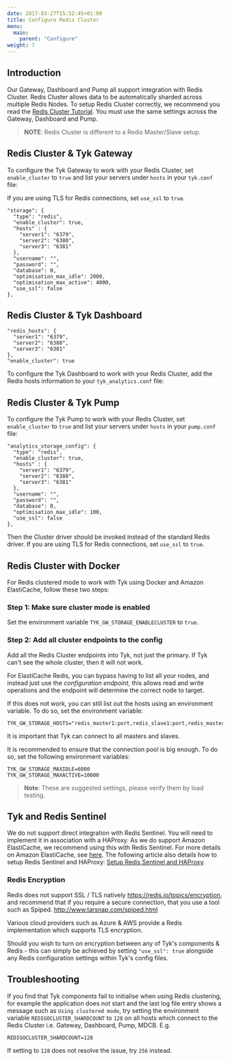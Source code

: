 ```yaml
---
date: 2017-03-27T15:52:45+01:00
title: Configure Redis Cluster
menu:
  main:
    parent: "Configure"
weight: 7 
---
```


## <a name="introduction"></a>Introduction

Our Gateway, Dashboard and Pump all support integration with Redis Cluster. Redis Cluster allows data to be automatically sharded across multiple Redis Nodes. To setup Redis Cluster correctly, we recommend you read the [Redis Cluster Tutorial](https://redis.io/topics/cluster-tutorial). You must use the same settings across the Gateway, Dashboard and Pump.

> **NOTE**: Redis Cluster is different to a Redis Master/Slave setup.

## <a name="redis-cluster-gateway"></a> Redis Cluster & Tyk Gateway 

To configure the Tyk Gateway to work with your Redis Cluster, set `enable_cluster` to `true` and list your servers under `hosts` in your `tyk.conf` file:

If you are using TLS for Redis connections, set `use_ssl` to `true`.

```{json}
"storage": {
  "type": "redis",
  "enable_cluster": true,
  "hosts" : {
    "server1": "6379",
    "server2": "6380",
    "server3": "6381"
  },
  "username": "",
  "password": "",
  "database": 0,
  "optimisation_max_idle": 2000,
  "optimisation_max_active": 4000,
  "use_ssl": false
},
```

## <a name="redis-cluster-dashboard"></a> Redis Cluster & Tyk Dashboard

```{json}
"redis_hosts": {
  "server1": "6379",
  "server2": "6380",
  "server3": "6381"
},
"enable_cluster": true
```
To configure the Tyk Dashboard to work with your Redis Cluster, add the Redis hosts information to your `tyk_analytics.conf` file:


## <a name="redis-cluster-pump"></a> Redis Cluster & Tyk Pump

To configure the Tyk Pump to work with your Redis Cluster, set `enable_cluster` to `true` and list your servers under `hosts` in your `pump.conf` file:

```{json}
"analytics_storage_config": {
  "type": "redis",
  "enable_cluster": true,
  "hosts" : {
    "server1": "6379",
    "server2": "6380",
    "server3": "6381"
  },
  "username": "",
  "password": "",
  "database": 0,
  "optimisation_max_idle": 100,
  "use_ssl": false
},
```
Then the Cluster driver should be invoked instead of the standard Redis driver. If you are using TLS for Redis connections, set `use_ssl` to `true`.


## <a name="redis-cluster-docker"></a> Redis Cluster with Docker

For Redis clustered mode to work with Tyk using Docker and Amazon ElastiCache, follow these two steps:

### Step 1: Make sure cluster mode is enabled

Set the environment variable `TYK_GW_STORAGE_ENABLECLUSTER` to `true`.

### Step 2: Add all cluster endpoints to the config

Add all the Redis Cluster endpoints into Tyk, not just the primary. If Tyk can't see the whole cluster, then it will not work.

For ElastiCache Redis, you can bypass having to list all your nodes, and instead just use the *configuration endpoint*,
this allows read and write operations and the endpoint will determine the correct node to target.

If this does not work, you can still list out the hosts using an environment variable. To do so, set the environment variable:

```{.copyWrapper}
TYK_GW_STORAGE_HOSTS="redis_master1:port,redis_slave1:port,redis_master2:port,redis_slave2:port,redis_master3:port,redis_slave3:port"
```

It is important that Tyk can connect to all masters and slaves.

It is recommended to ensure that the connection pool is big enough. To do so, set the following environment variables:

```{.copyWrapper}
TYK_GW_STORAGE_MAXIDLE=6000
TYK_GW_STORAGE_MAXACTIVE=10000
```

> **Note**: These are suggested settings, please verify them by load testing.

## <a name="sentinel"></a>Tyk and Redis Sentinel
We do not support direct integration with Redis Sentinel. You will need to implement it in association with a HAProxy. As we do support Amazon ElastiCache, we recommend using this with Redis Sentinel. For more details on Amazon ElastiCache, see [here](https://aws.amazon.com/elasticache/). The following article also details how to setup Redis Sentinel and HAProxy: [Setup Redis Sentinel and HAProxy](https://discuss.pivotal.io/hc/en-us/articles/205309388-How-to-setup-HAProxy-and-Redis-Sentinel-for-automatic-failover-between-Redis-Master-and-Slave-servers).

### Redis Encryption

Redis does not support SSL / TLS natively https://redis.io/topics/encryption, and recommend that if you require a
secure connection, that you use a tool such as Spiped. http://www.tarsnap.com/spiped.html

Various cloud providers such as Azure & AWS provide a Redis implementation which supports TLS encryption.

Should you wish to turn on encryption between any of Tyk's components & Redis - this can simply be achieved by setting
`"use_ssl": true` alongside any Redis configuration settings within Tyk's config files.

## Troubleshooting

If you find that Tyk components fail to initialise when using Redis clustering, for example the application does not start and the last log file entry shows a message such as `Using clustered mode`, try setting the environment variable `REDIGOCLUSTER_SHARDCOUNT` to `128` on all hosts which connect to the Redis Cluster i.e. Gateway, Dashboard, Pump, MDCB. E.g.

`REDIGOCLUSTER_SHARDCOUNT=128`

If setting to `128` does not resolve the issue, try `256` instead.
